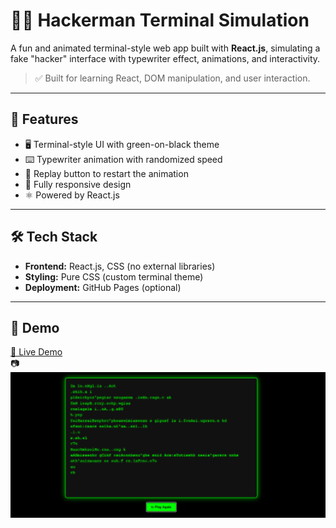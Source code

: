# 🧑‍💻 Hackerman Terminal Simulation

A fun and animated terminal-style web app built with **React.js**, simulating a fake "hacker" interface with typewriter effect, animations, and interactivity.

> ✅ Built for learning React, DOM manipulation, and user interaction.

---

## 🚀 Features

- 🖥️ Terminal-style UI with green-on-black theme
- ⌨️ Typewriter animation with randomized speed
- 🔁 Replay button to restart the animation
- 📱 Fully responsive design
- ⚛️ Powered by React.js

---

## 🛠️ Tech Stack

- **Frontend:** React.js, CSS (no external libraries)
- **Styling:** Pure CSS (custom terminal theme)
- **Deployment:** GitHub Pages (optional)

---

## 📸 Demo

[🔗 Live Demo](https://abhi2214.github.io/hackerman-terminal/)  
📷![](hacker.png)
